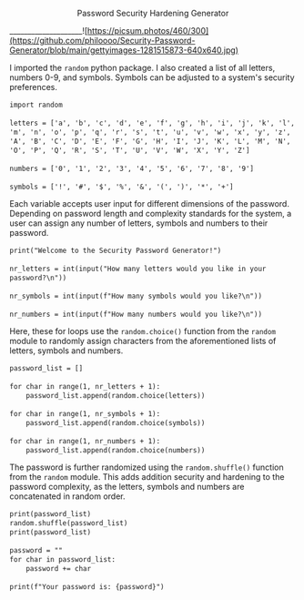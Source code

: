 <p align="center"> Password Security Hardening Generator </p>
    
   ____________________![https://picsum.photos/460/300](https://github.com/philoooo/Security-Password-Generator/blob/main/gettyimages-1281515873-640x640.jpg)

I imported the `random` python package. I also created a list of all letters, numbers 0-9, and symbols. Symbols can be adjusted to a system's security preferences. 
```
import random

letters = ['a', 'b', 'c', 'd', 'e', 'f', 'g', 'h', 'i', 'j', 'k', 'l', 'm', 'n', 'o', 'p', 'q', 'r', 's', 't', 'u', 'v', 'w', 'x', 'y', 'z', 'A', 'B', 'C', 'D', 'E', 'F', 'G', 'H', 'I', 'J', 'K', 'L', 'M', 'N', 'O', 'P', 'Q', 'R', 'S', 'T', 'U', 'V', 'W', 'X', 'Y', 'Z']

numbers = ['0', '1', '2', '3', '4', '5', '6', '7', '8', '9']

symbols = ['!', '#', '$', '%', '&', '(', ')', '*', '+']
```
Each variable accepts user input for different dimensions of the password. Depending on password length and complexity standards for the system, a user can assign any number of letters, symbols and numbers to their password.

```
print("Welcome to the Security Password Generator!")

nr_letters = int(input("How many letters would you like in your password?\n"))

nr_symbols = int(input(f"How many symbols would you like?\n"))

nr_numbers = int(input(f"How many numbers would you like?\n"))
```

Here, these for loops use the `random.choice()` function from the `random` module to randomly assign characters from the aforementioned lists of letters, symbols and numbers.

```
password_list = []

for char in range(1, nr_letters + 1):
    password_list.append(random.choice(letters))

for char in range(1, nr_symbols + 1):
    password_list.append(random.choice(symbols))

for char in range(1, nr_numbers + 1):
    password_list.append(random.choice(numbers))
```

The password is further randomized using the `random.shuffle()` function from the `random` module. This adds addition security and hardening to the password complexity, as the letters, symbols and numbers are concatenated in random order.
```
print(password_list)
random.shuffle(password_list)
print(password_list)

password = ""
for char in password_list:
    password += char

print(f"Your password is: {password}")
```
